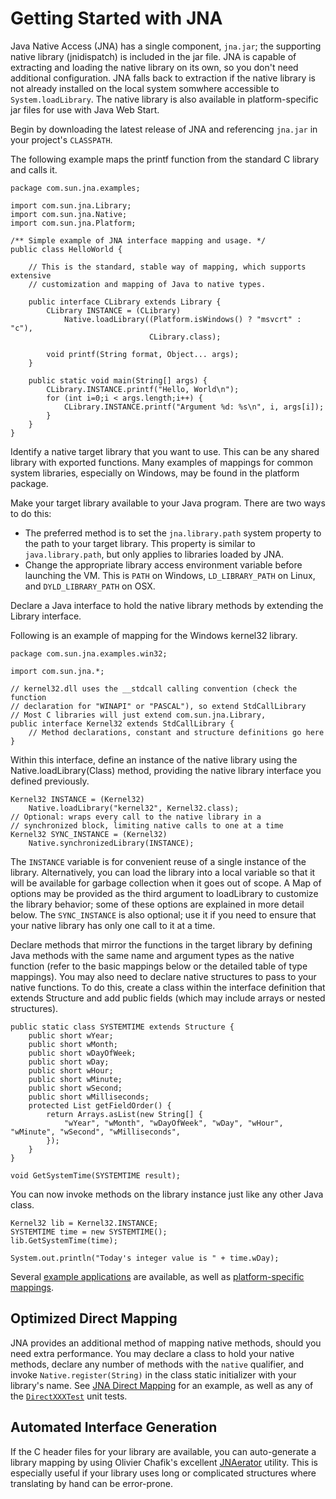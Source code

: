 Getting Started with JNA
========================

Java Native Access (JNA) has a single component, `jna.jar`; the supporting native library (jnidispatch) is included in the jar file. JNA is capable of extracting and loading the native library on its own, so you don't need additional configuration. JNA falls back to extraction if the native library is not already installed on the local system somwhere accessible to `System.loadLibrary`. The native library is also available in platform-specific jar files for use with Java Web Start.

Begin by downloading the latest release of JNA and referencing `jna.jar` in your project's `CLASSPATH`.

The following example maps the printf function from the standard C library and calls it. 

    package com.sun.jna.examples;

    import com.sun.jna.Library;
    import com.sun.jna.Native;
    import com.sun.jna.Platform;

    /** Simple example of JNA interface mapping and usage. */
    public class HelloWorld {

        // This is the standard, stable way of mapping, which supports extensive
        // customization and mapping of Java to native types.

        public interface CLibrary extends Library {
            CLibrary INSTANCE = (CLibrary)
                Native.loadLibrary((Platform.isWindows() ? "msvcrt" : "c"),
                                   CLibrary.class);

            void printf(String format, Object... args);
        }

        public static void main(String[] args) {
            CLibrary.INSTANCE.printf("Hello, World\n");
            for (int i=0;i < args.length;i++) {
                CLibrary.INSTANCE.printf("Argument %d: %s\n", i, args[i]);
            }
        }
    }

Identify a native target library that you want to use. This can be any shared library with exported functions. Many examples of mappings for common system libraries, especially on Windows, may be found in the platform package.

Make your target library available to your Java program. There are two ways to do this:

* The preferred method is to set the `jna.library.path` system property to the path to your target library. This property is similar to `java.library.path`, but only applies to libraries loaded by JNA.
* Change the appropriate library access environment variable before launching the VM. This is `PATH` on Windows, `LD_LIBRARY_PATH` on Linux, and `DYLD_LIBRARY_PATH` on OSX.

Declare a Java interface to hold the native library methods by extending the Library interface.

Following is an example of mapping for the Windows kernel32 library.

    package com.sun.jna.examples.win32;

    import com.sun.jna.*;

    // kernel32.dll uses the __stdcall calling convention (check the function
    // declaration for "WINAPI" or "PASCAL"), so extend StdCallLibrary
    // Most C libraries will just extend com.sun.jna.Library,
    public interface Kernel32 extends StdCallLibrary { 
        // Method declarations, constant and structure definitions go here
    }

Within this interface, define an instance of the native library using the Native.loadLibrary(Class) method, providing the native library interface you defined previously.

    Kernel32 INSTANCE = (Kernel32)
        Native.loadLibrary("kernel32", Kernel32.class);
    // Optional: wraps every call to the native library in a
    // synchronized block, limiting native calls to one at a time
    Kernel32 SYNC_INSTANCE = (Kernel32)
        Native.synchronizedLibrary(INSTANCE);

The `INSTANCE` variable is for convenient reuse of a single instance of the library. Alternatively, you can load the library into a local variable so that it will be available for garbage collection when it goes out of scope. A Map of options may be provided as the third argument to loadLibrary to customize the library behavior; some of these options are explained in more detail below. The `SYNC_INSTANCE` is also optional; use it if you need to ensure that your native library has only one call to it at a time.

Declare methods that mirror the functions in the target library by defining Java methods with the same name and argument types as the native function (refer to the basic mappings below or the detailed table of type mappings). You may also need to declare native structures to pass to your native functions. To do this, create a class within the interface definition that extends Structure and add public fields (which may include arrays or nested structures). 

    public static class SYSTEMTIME extends Structure {
        public short wYear;
        public short wMonth;
        public short wDayOfWeek;
        public short wDay;
        public short wHour;
        public short wMinute;
        public short wSecond;
        public short wMilliseconds;
        protected List getFieldOrder() { 
            return Arrays.asList(new String[] { 
                "wYear", "wMonth", "wDayOfWeek", "wDay", "wHour", "wMinute", "wSecond", "wMilliseconds",
            });
        }
    }

    void GetSystemTime(SYSTEMTIME result);

You can now invoke methods on the library instance just like any other Java class.

    Kernel32 lib = Kernel32.INSTANCE;
    SYSTEMTIME time = new SYSTEMTIME();
    lib.GetSystemTime(time);

    System.out.println("Today's integer value is " + time.wDay);
    
Several [example applications](https://github.com/twall/jna/tree/master/contrib) are available, as well as [platform-specific mappings](https://github.com/twall/jna/tree/master/contrib/platform).

Optimized Direct Mapping
------------------------
JNA provides an additional method of mapping native methods, should you need extra performance.  You may declare a class to hold your native methods, declare any number of methods with the `native` qualifier, and invoke `Native.register(String)` in the class static initializer with your library's name. See [JNA Direct Mapping](DirectMapping.md) for an example, as well as any of the [`DirectXXXTest`](https://github.com/twall/jna/tree/master/test/com/sun/jna) unit tests.

Automated Interface Generation
------------------------------
If the C header files for your library are available, you can auto-generate a library mapping by using Olivier Chafik's excellent [JNAerator](http://jnaerator.googlecode.com/) utility. This is especially useful if your library uses long or complicated structures where translating by hand can be error-prone.

